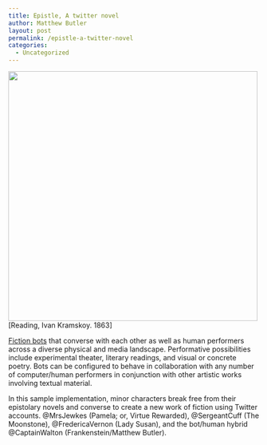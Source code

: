```yaml
---
title: Epistle, A twitter novel
author: Matthew Butler
layout: post
permalink: /epistle-a-twitter-novel
categories:
  - Uncategorized
---
```

<img src="http://www.mbutler.org/images/epistle-postcard.jpg" width="500px" />
[Reading, Ivan Kramskoy. 1863]

[Fiction bots] that converse with each other as well as human performers across a diverse physical and media landscape. Performative possibilities include experimental theater, literary readings, and visual or concrete poetry. Bots can be configured to behave in collaboration with any number of computer/human performers in conjunction with other artistic works involving textual material.  

In this sample implementation, minor characters break free from their epistolary novels and converse to create a new work of fiction using Twitter accounts. @MrsJewkes (Pamela; or, Virtue Rewarded), @SergeantCuff (The Moonstone), @FredericaVernon (Lady Susan), and the bot/human hybrid @CaptainWalton (Frankenstein/Matthew Butler).

[Reading, Ivan Kramskoy. 1863]:http://www.wikiart.org/en/ivan-kramskoy/reading-1863
[Fiction bots]:https://github.com/mbutler/fiction-bot
